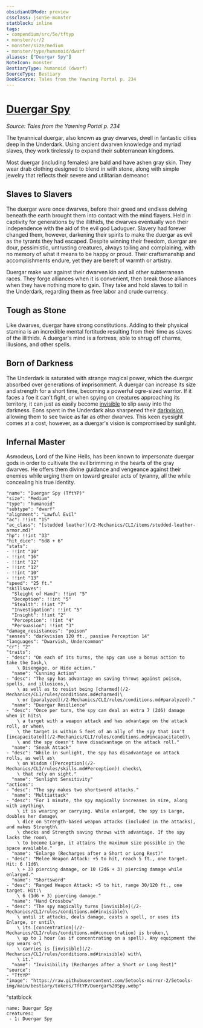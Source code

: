 ```yaml
---
obsidianUIMode: preview
cssclass: json5e-monster
statblock: inline
tags:
- compendium/src/5e/tftyp
- monster/cr/2
- monster/size/medium
- monster/type/humanoid/dwarf
aliases: ["Duergar Spy"]
NoteIcon: monster
BestiaryType: humanoid (dwarf)
SourceType: Bestiary
BookSource: Tales from the Yawning Portal p. 234
---
```

# [Duergar Spy](2-Mechanics/CLI/bestiary/humanoid/duergar-spy-tftyp.md)
*Source: Tales from the Yawning Portal p. 234*  

The tyrannical duergar, also known as gray dwarves, dwell in fantastic cities deep in the Underdark. Using ancient dwarven knowledge and myriad slaves, they work tirelessly to expand their subterranean kingdoms.

Most duergar (including females) are bald and have ashen gray skin. They wear drab clothing designed to blend in with stone, along with simple jewelry that reflects their severe and utilitarian demeanor.

## Slaves to Slavers

The duergar were once dwarves, before their greed and endless delving beneath the earth brought them into contact with the mind flayers. Held in captivity for generations by the illithids, the dwarves eventually won their independence with the aid of the evil god Laduguer. Slavery had forever changed them, however, darkening their spirits to make the duergar as evil as the tyrants they had escaped. Despite winning their freedom, duergar are dour, pessimistic, untrusting creatures, always toiling and complaining, with no memory of what it means to be happy or proud. Their craftsmanship and accomplishments endure, yet they are bereft of warmth or artistry.

Duergar make war against their dwarven kin and all other subterranean races. They forge alliances when it is convenient, then break those alliances when they have nothing more to gain. They take and hold slaves to toil in the Underdark, regarding them as free labor and crude currency.

## Tough as Stone

Like dwarves, duergar have strong constitutions. Adding to their physical stamina is an incredible mental fortitude resulting from their time as slaves of the illithids. A duergar's mind is a fortress, able to shrug off charms, illusions, and other spells.

## Born of Darkness

The Underdark is saturated with strange magical power, which the duergar absorbed over generations of imprisonment. A duergar can increase its size and strength for a short time, becoming a powerful ogre-sized warrior. If it faces a foe it can't fight, or when spying on creatures approaching its territory, it can just as easily become [invisible](/2-Mechanics/CLI/rules/conditions.md#invisible) to slip away into the darkness. Eons spent in the Underdark also sharpened their [darkvision](/2-Mechanics/CLI/rules/senses.md#darkvision), allowing them to see twice as far as other dwarves. This keen eyesight comes at a cost, however, as a duergar's vision is compromised by sunlight.

## Infernal Master

Asmodeus, Lord of the Nine Hells, has been known to impersonate duergar gods in order to cultivate the evil brimming in the hearts of the gray dwarves. He offers them divine guidance and vengeance against their enemies while urging them on toward greater acts of tyranny, all the while concealing his true identity.

```statblock
"name": "Duergar Spy (TftYP)"
"size": "Medium"
"type": "humanoid"
"subtype": "dwarf"
"alignment": "Lawful Evil"
"ac": !!int "15"
"ac_class": "[studded leather](/2-Mechanics/CLI/items/studded-leather-armor.md)"
"hp": !!int "33"
"hit_dice": "6d8 + 6"
"stats":
- !!int "10"
- !!int "16"
- !!int "12"
- !!int "12"
- !!int "10"
- !!int "13"
"speed": "25 ft."
"skillsaves":
  "Sleight of Hand": !!int "5"
  "Deception": !!int "5"
  "Stealth": !!int "7"
  "Investigation": !!int "5"
  "Insight": !!int "2"
  "Perception": !!int "4"
  "Persuasion": !!int "3"
"damage_resistances": "poison"
"senses": "darkvision 120 ft., passive Perception 14"
"languages": "Dwarvish, Undercommon"
"cr": "2"
"traits":
- "desc": "On each of its turns, the spy can use a bonus action to take the Dash,\
    \ Disengage, or Hide action."
  "name": "Cunning Action"
- "desc": "The spy has advantage on saving throws against poison, spells, and illusions,\
    \ as well as to resist being [charmed](/2-Mechanics/CLI/rules/conditions.md#charmed)\
    \ or [paralyzed](/2-Mechanics/CLI/rules/conditions.md#paralyzed)."
  "name": "Duergar Resilience"
- "desc": "Once per turn, the spy can deal an extra 7 (2d6) damage when it hits\
    \ a target with a weapon attack and has advantage on the attack roll, or when\
    \ the target is within 5 feet of an ally of the spy that isn't [incapacitated](/2-Mechanics/CLI/rules/conditions.md#incapacitated)\
    \ and the spy doesn't have disadvantage on the attack roll."
  "name": "Sneak Attack"
- "desc": "While in sunlight, the spy has disadvantage on attack rolls, as well as\
    \ on Wisdom ([Perception](/2-Mechanics/CLI/rules/skills.md#Perception)) checks\
    \ that rely on sight."
  "name": "Sunlight Sensitivity"
"actions":
- "desc": "The spy makes two shortsword attacks."
  "name": "Multiattack"
- "desc": "For 1 minute, the spy magically increases in size, along with anything\
    \ it is wearing or carrying. While enlarged, the spy is Large, doubles her damage\
    \ dice on Strength-based weapon attacks (included in the attacks), and makes Strength\
    \ checks and Strength saving throws with advantage. If the spy lacks the room\
    \ to become Large, it attains the maximum size possible in the space available."
  "name": "Enlarge (Recharges after a Short or Long Rest)"
- "desc": "Melee Weapon Attack: +5 to hit, reach 5 ft., one target. Hit: 6 (1d6\
    \ + 3) piercing damage, or 10 (2d6 + 3) piercing damage while enlarged."
  "name": "Shortsword"
- "desc": "Ranged Weapon Attack: +5 to hit, range 30/120 ft., one target. Hit:\
    \ 6 (1d6 + 3) piercing damage."
  "name": "Hand Crossbow"
- "desc": "The spy magically turns [invisible](/2-Mechanics/CLI/rules/conditions.md#invisible)\
    \ until it attacks, deals damage, casts a spell, or uses its Enlarge, or until\
    \ its [concentration](/2-Mechanics/CLI/rules/conditions.md#concentration) is broken,\
    \ up to 1 hour (as if concentrating on a spell). Any equipment the spy wears or\
    \ carries is [invisible](/2-Mechanics/CLI/rules/conditions.md#invisible) with\
    \ it."
  "name": "Invisibility (Recharges after a Short or Long Rest)"
"source":
- "TftYP"
"image": "https://raw.githubusercontent.com/5etools-mirror-2/5etools-img/main/bestiary/tokens/TftYP/Duergar%20Spy.webp"
```
^statblock

```encounter-table
name: Duergar Spy
creatures:
 - 1: Duergar Spy
```